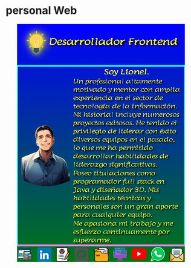 
# personal Web 
<div align="center">
<a href="https://lioncode.netlify.app/">
    <img src="img/web.jpg" alt="imagen de la pagina web" class="centrada">
</a>
</div>
